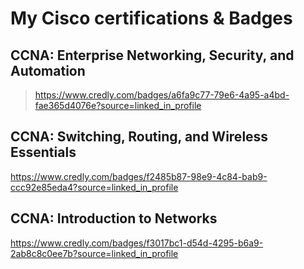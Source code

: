 # My Cisco certifications & Badges

## CCNA: Enterprise Networking, Security, and Automation
>https://www.credly.com/badges/a6fa9c77-79e6-4a95-a4bd-fae365d4076e?source=linked_in_profile

## CCNA: Switching, Routing, and Wireless Essentials
https://www.credly.com/badges/f2485b87-98e9-4c84-bab9-ccc92e85eda4?source=linked_in_profile

## CCNA: Introduction to Networks
https://www.credly.com/badges/f3017bc1-d54d-4295-b6a9-2ab8c8c0ee7b?source=linked_in_profile

